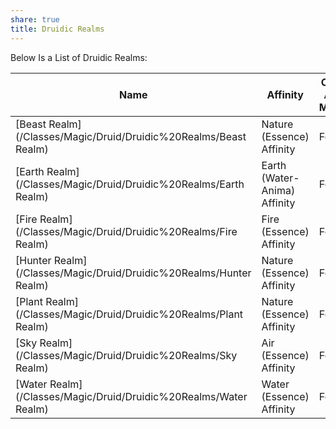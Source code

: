```yaml
---
share: true
title: Druidic Realms
---
```


Below Is a List of Druidic Realms:

| Name                                                               | Affinity                     | Casting Ability Modifier |
| ------------------------------------------------------------------ | ---------------------------- | ------------------------ |
| [Beast Realm](/Classes/Magic/Druid/Druidic%20Realms/Beast Realm)   | Nature (Essence) Affinity    | Focus                    |
| [Earth Realm](/Classes/Magic/Druid/Druidic%20Realms/Earth Realm)   | Earth (Water-Anima) Affinity | Focus                    |
| [Fire Realm](/Classes/Magic/Druid/Druidic%20Realms/Fire Realm)     | Fire (Essence) Affinity      | Focus                    |
| [Hunter Realm](/Classes/Magic/Druid/Druidic%20Realms/Hunter Realm) | Nature (Essence) Affinity    | Focus                    |
| [Plant Realm](/Classes/Magic/Druid/Druidic%20Realms/Plant Realm)   | Nature (Essence) Affinity    | Focus                    |
| [Sky Realm](/Classes/Magic/Druid/Druidic%20Realms/Sky Realm)       | Air (Essence) Affinity       | Focus                    |
| [Water Realm](/Classes/Magic/Druid/Druidic%20Realms/Water Realm)   | Water (Essence) Affinity     | Focus                    |

